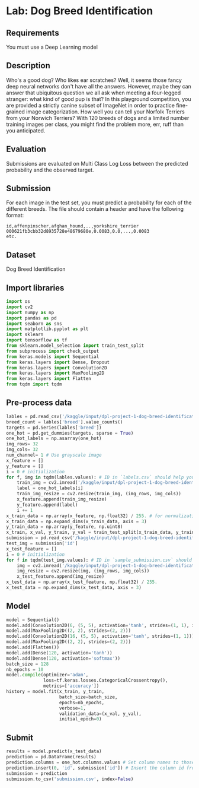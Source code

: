 # Lab: Dog Breed Identification

## Requirements
You must use a Deep Learning model

## Description
Who's a good dog? Who likes ear scratches? Well, it seems those fancy deep neural networks don't have all the answers. However, maybe they can answer that ubiquitous question we all ask when meeting a four-legged stranger: what kind of good pup is that? In this playground competition, you are provided a strictly canine subset of ImageNet in order to practice fine-grained image categorization. How well you can tell your Norfolk Terriers from your Norwich Terriers? With 120 breeds of dogs and a limited number training images per class, you might find the problem more, err, ruff than you anticipated.

## Evaluation
Submissions are evaluated on Multi Class Log Loss between the predicted probability and the observed target.

## Submission 
For each image in the test set, you must predict a probability for each of the different breeds. The file should contain a header and have the following format:

```
id,affenpinscher,afghan_hound,..,yorkshire_terrier
000621fb3cbb32d8935728e48679680e,0.0083,0.0,...,0.0083
etc.
```

## Dataset
Dog Breed Identification

## Import libraries
```python
import os
import cv2
import numpy as np 
import pandas as pd 
import seaborn as sns
import matplotlib.pyplot as plt 
import sklearn
import tensorflow as tf
from sklearn.model_selection import train_test_split
from subprocess import check_output
from keras.models import Sequential
from keras.layers import Dense, Dropout 
from keras.layers import Convolution2D 
from keras.layers import MaxPooling2D
from keras.layers import Flatten
from tqdm import tqdm
```

## Pre-process data
```python
lables = pd.read_csv('/kaggle/input/dpl-project-1-dog-breed-identification/labels.csv')
breed_count = lables['breed'].value_counts()
targets = pd.Series(lables['breed'])
one_hot = pd.get_dummies(targets, sparse = True)
one_hot_labels = np.asarray(one_hot)
img_rows= 32
img_cols= 32
num_channel= 1 # Use grayscale image
x_feature = []
y_feature = []
i = 0 # initialization
for f, img in tqdm(lables.values): # ID in `labels.csv` should help you loop through `train` folder
    train_img = cv2.imread('/kaggle/input/dpl-project-1-dog-breed-identification/train/{}.jpg'.format(f),0)
    label = one_hot_labels[i]
    train_img_resize = cv2.resize(train_img, (img_rows, img_cols)) 
    x_feature.append(train_img_resize)
    y_feature.append(label)
    i += 1
x_train_data = np.array(x_feature, np.float32) / 255. # for normalization
x_train_data = np.expand_dims(x_train_data, axis = 3)
y_train_data = np.array(y_feature, np.uint8)
x_train, x_val, y_train, y_val = train_test_split(x_train_data, y_train_data, test_size=0.2, random_state=2)
submission = pd.read_csv('/kaggle/input/dpl-project-1-dog-breed-identification/sample_submission.csv')
test_img = submission['id']
x_test_feature = []
i = 0 # initialization
for f in tqdm(test_img.values): # ID in `sample_submission.csv` should help you loop through `test` folder
    img = cv2.imread('/kaggle/input/dpl-project-1-dog-breed-identification/test/{}.jpg'.format(f), 0)
    img_resize = cv2.resize(img, (img_rows, img_cols)) 
    x_test_feature.append(img_resize)
x_test_data = np.array(x_test_feature, np.float32) / 255. 
x_test_data = np.expand_dims(x_test_data, axis = 3)
```

## Model

```python
model = Sequential()
model.add(Convolution2D(6, (5, 5), activation='tanh', strides=(1, 1), input_shape=(32, 32, 1)))
model.add(MaxPooling2D((2, 2), strides=(2, 2)))
model.add(Convolution2D(16, (5, 5), activation='tanh', strides=(1, 1)))
model.add(MaxPooling2D((2, 2), strides=(2, 2)))
model.add(Flatten())
model.add(Dense(120, activation='tanh'))
model.add(Dense(120, activation='softmax'))
batch_size = 128 
nb_epochs = 10
model.compile(optimizer='adam',
              loss=tf.keras.losses.CategoricalCrossentropy(),
              metrics=['accuracy'])
history = model.fit(x_train, y_train,
                    batch_size=batch_size,
                    epochs=nb_epochs,
                    verbose=1, 
                    validation_data=(x_val, y_val),
                    initial_epoch=0)
```

## Submit
```python
results = model.predict(x_test_data)
prediction = pd.DataFrame(results)
prediction.columns = one_hot.columns.values # Set column names to those generated by the one-hot encoding earlier
prediction.insert(0, 'id', submission['id']) # Insert the column id from the sample_submission at the start of the data frame
submission = prediction
submission.to_csv('submission.csv', index=False)
```
